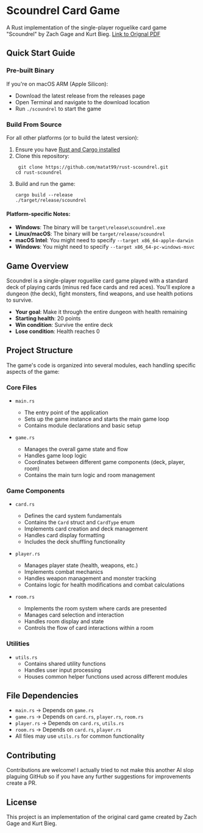# Scoundrel Card Game

A Rust implementation of the single-player roguelike card game "Scoundrel" by Zach Gage and Kurt Bieg.
[Link to Orignal PDF](https://www.stfj.net/art/2011/Scoundrel.pdf)

## Quick Start Guide

### Pre-built Binary
If you're on macOS ARM (Apple Silicon):
- Download the latest release from the releases page
- Open Terminal and navigate to the download location
- Run `./scoundrel` to start the game

### Build From Source
For all other platforms (or to build the latest version):

1. Ensure you have [Rust and Cargo installed](https://www.rust-lang.org/tools/install)
2. Clone this repository:
   ```
    git clone https://github.com/matat99/rust-scoundrel.git
   cd rust-scoundrel
   ```
3. Build and run the game:
   ```
   cargo build --release
   ./target/release/scoundrel
   ```

#### Platform-specific Notes:
- **Windows**: The binary will be `target\release\scoundrel.exe`
- **Linux/macOS**: The binary will be `target/release/scoundrel`
- **macOS Intel**: You might need to specify `--target x86_64-apple-darwin`
- **Windows**: You might need to specify `--target x86_64-pc-windows-msvc`

## Game Overview

Scoundrel is a single-player roguelike card game played with a standard deck of playing cards (minus red face cards and red aces). You'll explore a dungeon (the deck), fight monsters, find weapons, and use health potions to survive.

- **Your goal**: Make it through the entire dungeon with health remaining
- **Starting health**: 20 points
- **Win condition**: Survive the entire deck
- **Lose condition**: Health reaches 0

## Project Structure

The game's code is organized into several modules, each handling specific aspects of the game:

### Core Files

- `main.rs`
  - The entry point of the application
  - Sets up the game instance and starts the main game loop
  - Contains module declarations and basic setup

- `game.rs`
  - Manages the overall game state and flow
  - Handles game loop logic
  - Coordinates between different game components (deck, player, room)
  - Contains the main turn logic and room management

### Game Components

- `card.rs`
  - Defines the card system fundamentals
  - Contains the `Card` struct and `CardType` enum
  - Implements card creation and deck management
  - Handles card display formatting
  - Includes the deck shuffling functionality

- `player.rs`
  - Manages player state (health, weapons, etc.)
  - Implements combat mechanics
  - Handles weapon management and monster tracking
  - Contains logic for health modifications and combat calculations

- `room.rs`
  - Implements the room system where cards are presented
  - Manages card selection and interaction
  - Handles room display and state
  - Controls the flow of card interactions within a room

### Utilities

- `utils.rs`
  - Contains shared utility functions
  - Handles user input processing
  - Houses common helper functions used across different modules


## File Dependencies

- `main.rs` → Depends on `game.rs`
- `game.rs` → Depends on `card.rs`, `player.rs`, `room.rs`
- `player.rs` → Depends on `card.rs`, `utils.rs`
- `room.rs` → Depends on `card.rs`, `player.rs`
- All files may use `utils.rs` for common functionality

## Contributing

Contributions are welcome! I actually tried to not make this another AI slop plaguing GitHub so if you have any further suggestions for improvements create a PR.

## License

This project is an implementation of the original card game created by Zach Gage and Kurt Bieg.
